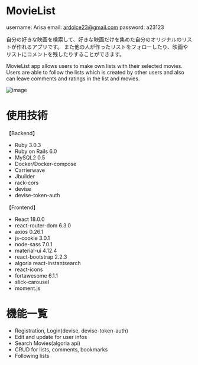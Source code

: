 # MovieList

username:  Arisa
email: ardolce23@gmail.com
password: a23123

自分の好きな映画を検索して、好きな映画だけを集めた自分のオリジナルのリストが作れるアプリです。
また他の人が作ったリストをフォローしたり、映画やリストにコメントを残したりすることができます。

MovieList app allows users to make own lists with their selected movies. 
Users are able to follow the lists which is created by other users and also can leave comments and ratings in the list and movies.

![image](https://user-images.githubusercontent.com/90506535/163818216-f2509607-0701-43c1-8f1c-d7f241ce231a.png)

# 使用技術

【Backend】

<ul>
<li>Ruby 3.0.3</li>
<li>Ruby on Rails 6.0</li>
<li>MySQL2  0.5</li>
<li>Docker/Docker-compose</li>
<li>Carrierwave</li>
<li>Jbuilder</li>
<li>rack-cors</li>
<li>devise</li>
<li>devise-token-auth</li>
</ul>

【Frontend】

<ul>
<li>React 18.0.0</li>
<li>react-router-dom 6.3.0</li>
<li>axios 0.26.1</li>
<li>js-cookie 3.0.1</li>
<li>node-sass 7.0.1</li>
<li>material-ui 4.12.4</li>
<li>react-bootstrap 2.2.3</li>
<li>algoria react-instantsearch</li>
<li>react-icons</li>
<li>fortawesome 6.1.1</li>
<li>slick-carousel</li>
<li>moment.js</li>
</ul>


# 機能一覧


<ul>
<li>Registration, Login(devise, devise-token-auth)</li>
<li>Edit and update for user infos</li>
<li>Search Movies(algoria api)</li>
<li>CRUD for lists, comments, bookmarks</li>
<li>Following lists</li>
</ul>




